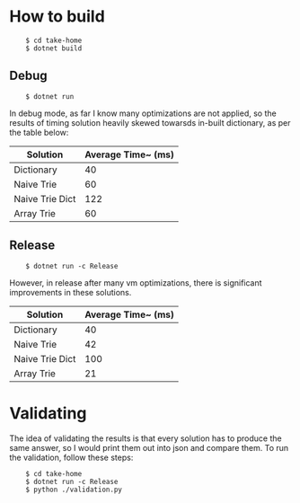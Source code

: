 ﻿# How to build
```console
    $ cd take-home
    $ dotnet build
```

## Debug
```console
    $ dotnet run
```
In debug mode, 
as far I know many optimizations are not applied, 
so the results of timing solution heavily skewed towarsds in-built dictionary,
as per the table below:

| Solution        | Average Time~ (ms) |
|-----------------|--------------------|
| Dictionary      | 40                 |
| Naive Trie      | 60                 |
| Naive Trie Dict | 122                |
| Array Trie      | 60                 |

## Release
```console
    $ dotnet run -c Release
```
However, in release after many vm optimizations,
there is significant improvements in these solutions.

| Solution        | Average Time~ (ms) |
|-----------------|--------------------|
| Dictionary      | 40                 |
| Naive Trie      | 42                 |
| Naive Trie Dict | 100                |
| Array Trie      | 21                 |

# Validating
The idea of validating the results is that every solution has to produce the same answer,
so I would print them out into json and compare them.
To run the validation, follow these steps:
```console
    $ cd take-home
    $ dotnet run -c Release
    $ python ./validation.py
```
